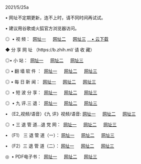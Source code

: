 <p>2021/5/25a
<p>• 网址不定期更新，连不上时，请不同时间再试试。
<p>• 建议用谷歌或火狐官方浏览器访问。
<p>◎  • 视 频： 
<a href="http://hhz.aud.bar/" target="_blank">网址一</a> 　 
<a href="http://hti.aud.bar/" target="_blank">网址二</a> 　 
<a href="http://hpt.aud.bar/b.html" target="_blank">网址三</a>
<a href="https://yadi.sk/d/d0sUeAOpal3njw" target="_blank">　• 云下载 </a></p>
<p>◆ 分 享 网 址 <a href="http://hpt.aud.bar/a.html"></a>（https://b.zhih.ml/ 请 收 藏） </p>

<p>◎•  小 站：  
<a href="http://hhz.aud.bar/f.html" target="_blank">网址一</a> 　 
<a href="http://hti.aud.bar/h.html" target="_blank">网址二</a> 　 
<a href="http://hpt.aud.bar/k/" target="_blank">网址三</a></p><p>

<p>◎  • 翻 墙 软 件 ：  
<a href="http://hhz.aud.bar/ff/" target="_blank">网址一</a> 　 
<a href="http://hti.aud.bar/s/read/a1_nd.html" target="_blank">网址二</a> 　 
<a href="http://hpt.aud.bar/ff/index.html" target="_blank">网址三</a></p>
<p>◎  • 每 日 新 闻：  
<a href="http://hhz.aud.bar/day/" target="_blank">网址一</a> 　 
<a href="http://hti.aud.bar/day/" target="_blank">网址二</a> 　 
<a href="http://hti.aud.bar/day/index.html" target="_blank">网址三</a></p>
<p>◎   • 短 波 分 享：  
<a href="http://hhz.aud.bar/h/" target="_blank">网址一</a> 　 
<a href="http://hpt.aud.bar/h/" target="_blank">网址二</a> 　 
<a href="http://hti.aud.bar/h/index.html" target="_blank">网址三</a></p>
<p>◎   • 九 评.三 退：  
<a href="http://hhz.aud.bar/t/" target="_blank">网址一</a> 　 
<a href="http://hpt.aud.bar/v2/index.html" target="_blank">网址二</a> 　 
<a href="http://hti.aud.bar/tt/index.html" target="_blank">网址三</a> 　</p>
<p>  • （E2_视频/语音）《九 评》视频/语音: 
<a href="http://hhz.aud.bar/7738.html" target="_blank">网址一</a> 　 
<a href="http://hpt.aud.bar/7614.html" target="_blank">网址二</a> 　 
<a href="http://hti.aud.bar/7633.html" target="_blank">网址三</a></p>
<p>◎   • 三 退 管 道...退 党 网：  
<a href="http://hhz.aud.bar/go/td1.html" target="_blank">网址一</a> 　 
<a href="http://hpt.aud.bar/go/td2.html" target="_blank">网址二</a> 　 
<a href="http://hti.aud.bar/go/td3.html" target="_blank">网址三</a></p>
<p>  • （F1） 三 退 管 道（一）： 
<a href="http://hhz.aud.bar/dd/" target="_blank">网址一</a> 　 
<a href="http://hpt.aud.bar/s/read/a1_tdx.html" target="_blank">网址二</a> 　 
<a href="http://hti.aud.bar/dd/" target="_blank">网址三</a></p>
<p>  • （F2）三 退 管 道（二）： 
<a href="http://hpt.aud.bar/d/" target="_blank">网址一</a> 　 
<a href="http://hhz.aud.bar/d/index.html" target="_blank">网址二</a> 　 
<a href="http://hti.aud.bar/d/" target="_blank">网址三</a></p>
<p>◎   • PDF电子书：  
<a href="http://hhz.aud.bar/p/" target="_blank">网址一</a> 　 
<a href="http://hti.aud.bar/p/index.html" target="_blank">网址二</a> 　 
<a href="http://hpt.aud.bar/p/" target="_blank">网址三</a></p>
